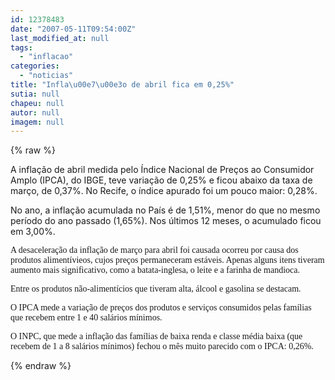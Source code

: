 ```yaml
---
id: 12378483
date: "2007-05-11T09:54:00Z"
last_modified_at: null
tags:
  - "inflacao"
categories:
  - "noticias"
title: "Infla\u00e7\u00e3o de abril fica em 0,25%"
sutia: null
chapeu: null
autor: null
imagem: null
---
```

{% raw %}
<p><p>A infla&ccedil;&atilde;o de abril medida pelo &Iacute;ndice Nacional de Pre&ccedil;os ao Consumidor Amplo (IPCA), do IBGE,&nbsp;teve varia&ccedil;&atilde;o de 0,25% e ficou abaixo da taxa de mar&ccedil;o, de 0,37%.&nbsp;No Recife, o &iacute;ndice apurado foi um pouco maior: 0,28%.</p></p>
<p><p>No ano,&nbsp;a infla&ccedil;&atilde;o acumulada no Pa&iacute;s &eacute; de 1,51%, menor do que no mesmo per&iacute;odo do ano passado (1,65%). Nos &uacute;ltimos 12 meses, o acumulado ficou em 3,00%.</p></p>
<p><p><font face=\"Verdana\" size=\"2\">A desacelera&ccedil;&atilde;o da infla&ccedil;&atilde;o de mar&ccedil;o para abril foi causada&nbsp;ocorreu por causa dos produtos aliment&iacute;vieos, cujos pre&ccedil;os&nbsp;permaneceram est&aacute;veis. Apenas alguns itens tiveram aumento mais significativo, como a batata-inglesa, o leite e a farinha de mandioca.</font></p></p>
<p><p align=\"left\"><font face=\"verdana\" size=\"2\">Entre os produtos n&atilde;o-aliment&iacute;cios que tiveram alta, &aacute;lcool e gasolina se destacam. </font></p></p>
<p><p align=\"left\"><font face=\"verdana\" size=\"2\">O IPCA mede a varia&ccedil;&atilde;o de pre&ccedil;os dos produtos e servi&ccedil;os consumidos pelas fam&iacute;lias que recebem entre 1 e 40 sal&aacute;rios m&iacute;nimos.</font></p></p>
<p><p align=\"left\"><font face=\"verdana\" size=\"2\">O INPC, que mede a&nbsp;infla&ccedil;&atilde;o das fam&iacute;lias de baixa renda e classe m&eacute;dia baixa (que recebem de 1 a 8 sal&aacute;rios m&iacute;nimos) fechou o m&ecirc;s muito parecido com o&nbsp;IPCA:&nbsp;0,26%.</font></p> </p>
{% endraw %}